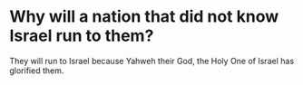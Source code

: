 # Why will a nation that did not know Israel run to them?

They will run to Israel because Yahweh their God, the Holy One of Israel has glorified them.
